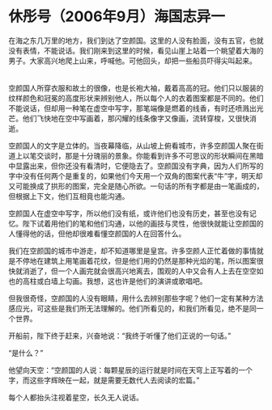# 休彤号（2006年9月）海国志异一

在海之东几万里的地方，我们到达了空颜国。这里的人没有脸面，没有五官，也就没有表情，不能说话。我们刚来到这里的时候，看见山崖上站着一个眺望着大海的男子。大家高兴地爬上山来，呼喊他。可他回头，却把一些船员吓得尖叫起来。 　　

空颜国人所穿衣服和故土的很像，也是长袍大袖，戴着高高的冠。他们只以服装的纹样颜色和冠冕的高度形状来辨别他人，所以每个人的衣着图案都是不同的。他们不能说话，但却用一种笔在虚空中写字，那笔端像是燃着的线香，有时还喷溅出光芒。他们飞快地在空中写画着，那闪耀的线条像字又像画，流转穿梭，又很快消逝。 　　

空颜国人的文字是立体的。当夜幕降临，从山坡上俯看城市，许多空颜国人聚在街道上以笔交谈时，那是十分瑰丽的景象。你能看到许多不可思议的形状瞬间在黑暗中显露出来，但你还没有看清时，它便隐去了。空颜国没有字典，因为人们所写的字中没有任何两个是重复的，如果他们今天用一个双角的图案代表“牛”字，明天却又可能换成了拱形的图案，完全是随心所欲。一句话的所有字都是由一笔画成的，但根据上下文，他们互相竟也能沟通。 　　

空颜国人在虚空中写字，所以他们没有纸，或许他们也没有历史，甚至也没有记忆。陛下试着用他们的笔和他们沟通，以他的画技与灵性，他很快就能让空颜国的人懂得他的话，但他却很难看懂空颜国的人在回答什么。 　

我们在空颜国的城市中游走，却不知道哪里是皇宫。许多空颜人正忙着做的事情就是不停地在建筑上用笔画着花纹，但是他们用的仍然是那种光焰的笔，所以图案很快就消逝了，但一个人画完就会很高兴地离去，围观的人中又会有人上去在空空如也的高柱或白墙上勾画。我想，这也许是他们的演讲或歌唱吧。 　　

但我很奇怪，空颜国的人没有眼睛，用什么去辨别那些字呢？他们一定有某种方法感应光，可这些是我们所无法理解的。他们所看见的，和我们所看见，绝不是同一个世界。 　　

开船前，陛下终于赶来，兴奋地说：“我终于听懂了他们正说的一句话。” 　　

“是什么？” 　　

他望向天空：“空颜国的人说：每颗星辰的运行就是时间在天穹上正写着的一个字，而这些字辉映在一起，就是需要无数代人去阅读的宏篇。” 　　

每个人都抬头注视着星空，长久无人说话。

